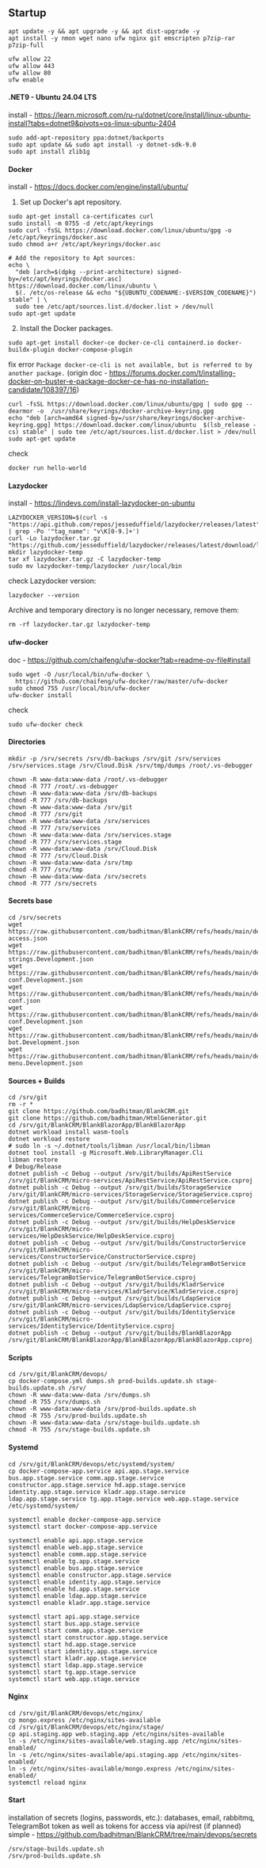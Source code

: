 ## Startup

```
apt update -y && apt upgrade -y && apt dist-upgrade -y
apt install -y nmon wget nano ufw nginx git emscripten p7zip-rar p7zip-full
```

```
ufw allow 22
ufw allow 443
ufw allow 80
ufw enable
```

#### .NET9 - Ubuntu 24.04 LTS
install - https://learn.microsoft.com/ru-ru/dotnet/core/install/linux-ubuntu-install?tabs=dotnet9&pivots=os-linux-ubuntu-2404
```
sudo add-apt-repository ppa:dotnet/backports
sudo apt update && sudo apt install -y dotnet-sdk-9.0
sudo apt install zlib1g
```

#### Docker
install - https://docs.docker.com/engine/install/ubuntu/
1. Set up Docker's apt repository.
```
sudo apt-get install ca-certificates curl
sudo install -m 0755 -d /etc/apt/keyrings
sudo curl -fsSL https://download.docker.com/linux/ubuntu/gpg -o /etc/apt/keyrings/docker.asc
sudo chmod a+r /etc/apt/keyrings/docker.asc

# Add the repository to Apt sources:
echo \
  "deb [arch=$(dpkg --print-architecture) signed-by=/etc/apt/keyrings/docker.asc] https://download.docker.com/linux/ubuntu \
  $(. /etc/os-release && echo "${UBUNTU_CODENAME:-$VERSION_CODENAME}") stable" | \
  sudo tee /etc/apt/sources.list.d/docker.list > /dev/null
sudo apt-get update
```
2. Install the Docker packages.
```
sudo apt-get install docker-ce docker-ce-cli containerd.io docker-buildx-plugin docker-compose-plugin
```

fix error `Package docker-ce-cli is not available, but is referred to by another package.` (origin doc - https://forums.docker.com/t/installing-docker-on-buster-e-package-docker-ce-has-no-installation-candidate/108397/16)
```
curl -fsSL https://download.docker.com/linux/ubuntu/gpg | sudo gpg --dearmor -o  /usr/share/keyrings/docker-archive-keyring.gpg
echo "deb [arch=amd64 signed-by=/usr/share/keyrings/docker-archive-keyring.gpg] https://download.docker.com/linux/ubuntu  $(lsb_release -cs) stable" | sudo tee /etc/apt/sources.list.d/docker.list > /dev/null
sudo apt-get update
```

check
```
docker run hello-world
```

#### Lazydocker
install - https://lindevs.com/install-lazydocker-on-ubuntu
```
LAZYDOCKER_VERSION=$(curl -s "https://api.github.com/repos/jesseduffield/lazydocker/releases/latest" | grep -Po '"tag_name": "v\K[0-9.]+')
curl -Lo lazydocker.tar.gz "https://github.com/jesseduffield/lazydocker/releases/latest/download/lazydocker_${LAZYDOCKER_VERSION}_Linux_x86_64.tar.gz"
mkdir lazydocker-temp
tar xf lazydocker.tar.gz -C lazydocker-temp
sudo mv lazydocker-temp/lazydocker /usr/local/bin
```

check Lazydocker version:
```
lazydocker --version
```

Archive and temporary directory is no longer necessary, remove them:
```
rm -rf lazydocker.tar.gz lazydocker-temp
```

#### ufw-docker
doc - https://github.com/chaifeng/ufw-docker?tab=readme-ov-file#install
```
sudo wget -O /usr/local/bin/ufw-docker \
  https://github.com/chaifeng/ufw-docker/raw/master/ufw-docker
sudo chmod 755 /usr/local/bin/ufw-docker
ufw-docker install
```

check
```
sudo ufw-docker check
```

#### Directories
```
mkdir -p /srv/secrets /srv/db-backups /srv/git /srv/services /srv/services.stage /srv/Cloud.Disk /srv/tmp/dumps /root/.vs-debugger
```

```
chown -R www-data:www-data /root/.vs-debugger
chmod -R 777 /root/.vs-debugger
chown -R www-data:www-data /srv/db-backups
chmod -R 777 /srv/db-backups
chown -R www-data:www-data /srv/git
chmod -R 777 /srv/git
chown -R www-data:www-data /srv/services
chmod -R 777 /srv/services
chown -R www-data:www-data /srv/services.stage
chmod -R 777 /srv/services.stage
chown -R www-data:www-data /srv/Cloud.Disk
chmod -R 777 /srv/Cloud.Disk
chown -R www-data:www-data /srv/tmp
chmod -R 777 /srv/tmp
chown -R www-data:www-data /srv/secrets
chmod -R 777 /srv/secrets
```

#### Secrets base
```
cd /srv/secrets
wget https://raw.githubusercontent.com/badhitman/BlankCRM/refs/heads/main/devops/secrets/api-access.json
wget https://raw.githubusercontent.com/badhitman/BlankCRM/refs/heads/main/devops/secrets/connections-strings.Development.json
wget https://raw.githubusercontent.com/badhitman/BlankCRM/refs/heads/main/devops/secrets/email-conf.Development.json
wget https://raw.githubusercontent.com/badhitman/BlankCRM/refs/heads/main/devops/secrets/mongo-conf.json
wget https://raw.githubusercontent.com/badhitman/BlankCRM/refs/heads/main/devops/secrets/rabbitmq-conf.Development.json
wget https://raw.githubusercontent.com/badhitman/BlankCRM/refs/heads/main/devops/secrets/telegram-bot.Development.json
wget https://raw.githubusercontent.com/badhitman/BlankCRM/refs/heads/main/devops/secrets/top-menu.Development.json
```

#### Sources + Builds
```
cd /srv/git
rm -r *
git clone https://github.com/badhitman/BlankCRM.git
git clone https://github.com/badhitman/HtmlGenerator.git
cd /srv/git/BlankCRM/BlankBlazorApp/BlankBlazorApp
dotnet workload install wasm-tools
dotnet workload restore
# sudo ln -s ~/.dotnet/tools/libman /usr/local/bin/libman
dotnet tool install -g Microsoft.Web.LibraryManager.Cli
libman restore
# Debug/Release
dotnet publish -c Debug --output /srv/git/builds/ApiRestService /srv/git/BlankCRM/micro-services/ApiRestService/ApiRestService.csproj
dotnet publish -c Debug --output /srv/git/builds/StorageService /srv/git/BlankCRM/micro-services/StorageService/StorageService.csproj
dotnet publish -c Debug --output /srv/git/builds/CommerceService /srv/git/BlankCRM/micro-services/CommerceService/CommerceService.csproj
dotnet publish -c Debug --output /srv/git/builds/HelpDeskService /srv/git/BlankCRM/micro-services/HelpDeskService/HelpDeskService.csproj
dotnet publish -c Debug --output /srv/git/builds/ConstructorService /srv/git/BlankCRM/micro-services/ConstructorService/ConstructorService.csproj
dotnet publish -c Debug --output /srv/git/builds/TelegramBotService /srv/git/BlankCRM/micro-services/TelegramBotService/TelegramBotService.csproj
dotnet publish -c Debug --output /srv/git/builds/KladrService /srv/git/BlankCRM/micro-services/KladrService/KladrService.csproj
dotnet publish -c Debug --output /srv/git/builds/LdapService /srv/git/BlankCRM/micro-services/LdapService/LdapService.csproj
dotnet publish -c Debug --output /srv/git/builds/IdentityService /srv/git/BlankCRM/micro-services/IdentityService/IdentityService.csproj
dotnet publish -c Debug --output /srv/git/builds/BlankBlazorApp /srv/git/BlankCRM/BlankBlazorApp/BlankBlazorApp/BlankBlazorApp.csproj
```

#### Scripts
```
cd /srv/git/BlankCRM/devops/
cp docker-compose.yml dumps.sh prod-builds.update.sh stage-builds.update.sh /srv/
chown -R www-data:www-data /srv/dumps.sh
chmod -R 755 /srv/dumps.sh
chown -R www-data:www-data /srv/prod-builds.update.sh
chmod -R 755 /srv/prod-builds.update.sh
chown -R www-data:www-data /srv/stage-builds.update.sh
chmod -R 755 /srv/stage-builds.update.sh
```

#### Systemd
```
cd /srv/git/BlankCRM/devops/etc/systemd/system/
cp docker-compose-app.service api.app.stage.service bus.app.stage.service comm.app.stage.service constructor.app.stage.service hd.app.stage.service identity.app.stage.service kladr.app.stage.service ldap.app.stage.service tg.app.stage.service web.app.stage.service /etc/systemd/system/

systemctl enable docker-compose-app.service
systemctl start docker-compose-app.service

systemctl enable api.app.stage.service
systemctl enable web.app.stage.service
systemctl enable comm.app.stage.service
systemctl enable tg.app.stage.service
systemctl enable bus.app.stage.service
systemctl enable constructor.app.stage.service
systemctl enable identity.app.stage.service
systemctl enable hd.app.stage.service
systemctl enable ldap.app.stage.service
systemctl enable kladr.app.stage.service

systemctl start api.app.stage.service
systemctl start bus.app.stage.service
systemctl start comm.app.stage.service
systemctl start constructor.app.stage.service
systemctl start hd.app.stage.service
systemctl start identity.app.stage.service
systemctl start kladr.app.stage.service
systemctl start ldap.app.stage.service
systemctl start tg.app.stage.service
systemctl start web.app.stage.service
```

#### Nginx
```
cd /srv/git/BlankCRM/devops/etc/nginx/
cp mongo.express /etc/nginx/sites-available
cd /srv/git/BlankCRM/devops/etc/nginx/stage/
cp api.staging.app web.staging.app /etc/nginx/sites-available
ln -s /etc/nginx/sites-available/web.staging.app /etc/nginx/sites-enabled/
ln -s /etc/nginx/sites-available/api.staging.app /etc/nginx/sites-enabled/
ln -s /etc/nginx/sites-available/mongo.express /etc/nginx/sites-enabled/
systemctl reload nginx
```

#### Start
installation of secrets (logins, passwords, etc.): databases, email, rabbitmq, TelegramBot token as well as tokens for access via api/rest (if planned)
simple - https://github.com/badhitman/BlankCRM/tree/main/devops/secrets
```
/srv/stage-builds.update.sh
/srv/prod-builds.update.sh
```
